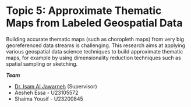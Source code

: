 # Topic 5: Approximate Thematic Maps from Labeled Geospatial Data 

Building accurate thematic maps (such as choropleth maps) from very big georeferenced data streams is challenging. This research aims at applying various geospatial data science techniques to build approximate thematic maps, for example by using dimensionality reduction techniques such as spatial sampling or sketching. 

***Team***
- [Dr. Isam Al Jawarneh](https://isamaljawarneh.github.io/) (Supervisor)
- Aesheh Essa - U23105572
- Shaima Yousif - U23200845
